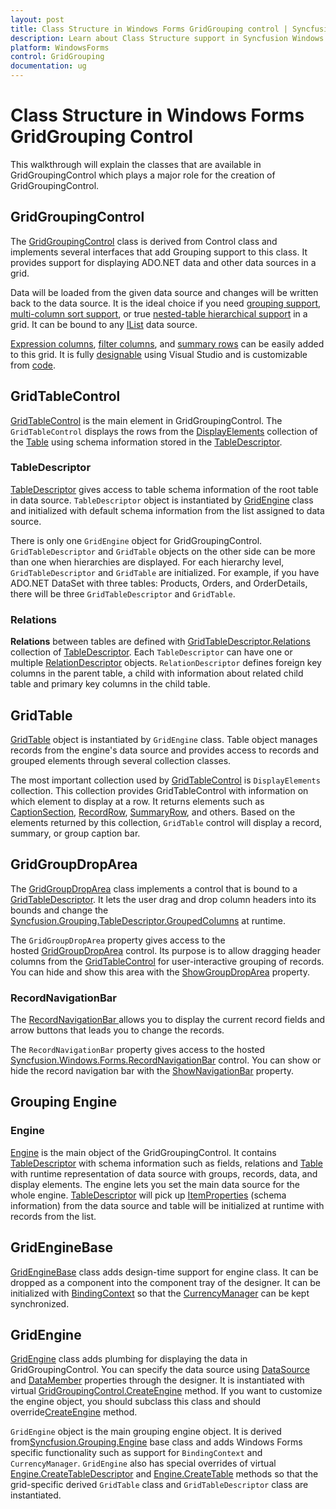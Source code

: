 ```yaml
---
layout: post
title: Class Structure in Windows Forms GridGrouping control | Syncfusion
description: Learn about Class Structure support in Syncfusion Windows Forms GridGrouping control, its elements and more details.
platform: WindowsForms
control: GridGrouping
documentation: ug
---
```


# Class Structure in Windows Forms GridGrouping Control
This walkthrough will explain the classes that are available in GridGroupingControl which plays a major role for the creation of GridGroupingControl.

## GridGroupingControl
The [GridGroupingControl](https://help.syncfusion.com/cr/windowsforms/Syncfusion.Windows.Forms.Grid.Grouping.GridGroupingControl.html) class is derived from Control class and implements several interfaces that add Grouping support to this class. It provides support for displaying ADO.NET data and other data sources in a grid. 

Data will be loaded from the given data source and changes will be written back to the data source. It is the ideal choice if you need [grouping support](https://help.syncfusion.com/windowsforms/gridgrouping/grouping), [multi-column sort support](https://help.syncfusion.com/windowsforms/gridgrouping/sorting#multi-column-sorting), or true [nested-table hierarchical support](https://help.syncfusion.com/windowsforms/gridgrouping/relations-and-hierarchy) in a grid. It can be bound to any [IList](https://docs.microsoft.com/en-us/dotnet/api/system.collections.ilist?redirectedfrom=MSDN&view=net-5.0) data source. 

[Expression columns](https://help.syncfusion.com/windowsforms/gridgrouping/expression-fields), [filter columns](https://help.syncfusion.com/windowsforms/gridgrouping/data-representation#filters-and-expressions), and [summary rows](https://help.syncfusion.com/windowsforms/gridgrouping/summaries) can be easily added to this grid. It is fully [designable](https://help.syncfusion.com/windowsforms/gridgrouping/getting-started#through-designer) using Visual Studio and is customizable from [code](https://help.syncfusion.com/windowsforms/gridgrouping/getting-started#through-code).

## GridTableControl
[GridTableControl](https://help.syncfusion.com/cr/windowsforms/Syncfusion.Windows.Forms.Grid.Grouping.GridTableControl.html) is the main element in GridGroupingControl. The `GridTableControl` displays the rows from the [DisplayElements](https://help.syncfusion.com/cr/windowsforms/Syncfusion.Grouping.Table.html#Syncfusion_Grouping_Table_DisplayElements) collection of the [Table](https://help.syncfusion.com/cr/windowsforms/Syncfusion.Windows.Forms.Grid.Grouping.GridGroupingControl.html#Syncfusion_Windows_Forms_Grid_Grouping_GridGroupingControl_Table) using schema information stored in the [TableDescriptor](https://help.syncfusion.com/cr/windowsforms/Syncfusion.Windows.Forms.Grid.Grouping.GridGroupingControl.html#Syncfusion_Windows_Forms_Grid_Grouping_GridGroupingControl_TableDescriptor).

### TableDescriptor
[TableDescriptor](https://help.syncfusion.com/cr/windowsforms/Syncfusion.Grouping.TableDescriptor.html) gives access to table schema information of the root table in data source. `TableDescriptor` object is instantiated by [GridEngine](https://help.syncfusion.com/cr/windowsforms/Syncfusion.Windows.Forms.Grid.Grouping.GridEngine.html) class and initialized with default schema information from the list assigned to data source.

There is only one `GridEngine` object for GridGroupingControl. `GridTableDescriptor` and `GridTable` objects on the other side can be more than one when hierarchies are displayed. For each hierarchy level, `GridTableDescriptor` and `GridTable` are initialized. For example, if you have ADO.NET DataSet with three tables: Products, Orders, and OrderDetails, there will be three `GridTableDescriptor` and `GridTable`.

### Relations
**Relations** between tables are defined with [GridTableDescriptor.Relations](https://help.syncfusion.com/cr/windowsforms/Syncfusion.Windows.Forms.Grid.Grouping.GridTableDescriptor.html#Syncfusion_Windows_Forms_Grid_Grouping_GridTableDescriptor_Relations) collection of [TableDescriptor](https://help.syncfusion.com/cr/windowsforms/Syncfusion.Grouping.TableDescriptor.html). Each `TableDescriptor` can have one or multiple [RelationDescriptor](https://help.syncfusion.com/cr/windowsforms/Syncfusion.Windows.Forms.Grid.Grouping.GridRelationDescriptor.html) objects. `RelationDescriptor` defines foreign key columns in the parent table, a child with information about related child table and primary key columns in the child table.

## GridTable
[GridTable](https://help.syncfusion.com/cr/windowsforms/Syncfusion.Windows.Forms.Grid.Grouping.GridTable.html) object is instantiated by `GridEngine` class. Table object manages records from the engine's data source and provides access to records and grouped elements through several collection classes. 

The most important collection used by [GridTableControl](https://help.syncfusion.com/cr/windowsforms/Syncfusion.Windows.Forms.Grid.Grouping.GridTableControl.html) is `DisplayElements` collection. This collection provides GridTableControl with information on which element to display at a row. It returns elements such as [CaptionSection](https://help.syncfusion.com/cr/windowsforms/Syncfusion.Windows.Forms.Grid.Grouping.GridCaptionSection.html), [RecordRow](https://help.syncfusion.com/cr/windowsforms/Syncfusion.Windows.Forms.Grid.Grouping.GridRecord.html), [SummaryRow](https://help.syncfusion.com/cr/windowsforms/Syncfusion.Windows.Forms.Grid.Grouping.GridSummaryRow.html), and others. Based on the elements returned by this collection, `GridTable` control will display a record, summary, or group caption bar.

## GridGroupDropArea
The [GridGroupDropArea](https://help.syncfusion.com/cr/windowsforms/Syncfusion.Windows.Forms.Grid.Grouping.GridGroupDropArea.html) class implements a control that is bound to a [GridTableDescriptor](https://help.syncfusion.com/cr/windowsforms/Syncfusion.Windows.Forms.Grid.Grouping.GridTableDescriptor.html). It lets the user drag and drop column headers into its bounds and change the [Syncfusion.Grouping.TableDescriptor.GroupedColumns](https://help.syncfusion.com/cr/windowsforms/Syncfusion.Grouping.TableDescriptor.html#Syncfusion_Grouping_TableDescriptor_GroupedColumns) at runtime.

The `GridGroupDropArea` property gives access to the hosted [GridGroupDropArea](https://help.syncfusion.com/windowsforms/gridgrouping/data-representation#grouping) control. Its purpose is to allow dragging header columns from the [GridTableControl](https://help.syncfusion.com/cr/windowsforms/Syncfusion.Windows.Forms.Grid.Grouping.GridTableControl.html) for user-interactive grouping of records. You can hide and show this area with the [ShowGroupDropArea](https://help.syncfusion.com/cr/windowsforms/Syncfusion.Windows.Forms.Grid.Grouping.GridGroupingControl.html#Syncfusion_Windows_Forms_Grid_Grouping_GridGroupingControl_ShowGroupDropArea) property.

### RecordNavigationBar
The [RecordNavigationBar ](https://help.syncfusion.com/windowsforms/gridgrouping/navigation-bar)allows you to display the current record fields and arrow buttons that leads you to change the records.

The `RecordNavigationBar` property gives access to the hosted [Syncfusion.Windows.Forms.RecordNavigationBar](https://help.syncfusion.com/cr/windowsforms/Syncfusion.Windows.Forms.RecordNavigationBar.html) control. You can show or hide the record navigation bar with the [ShowNavigationBar](https://help.syncfusion.com/cr/windowsforms/Syncfusion.Windows.Forms.Grid.Grouping.GridGroupingControl.html#Syncfusion_Windows_Forms_Grid_Grouping_GridGroupingControl_ShowNavigationBar) property.

## Grouping Engine

### Engine
[Engine](https://help.syncfusion.com/cr/windowsforms/Syncfusion.Grouping.Engine.html) is the main object of the GridGroupingControl. It contains [TableDescriptor](https://help.syncfusion.com/cr/windowsforms/Syncfusion.Grouping.TableDescriptor.html) with schema information such as fields, relations and [Table](https://help.syncfusion.com/cr/windowsforms/Syncfusion.Grouping.Table.html) with runtime representation of data source with groups, records, data, and display elements. The engine lets you set the main data source for the whole engine. [TableDescriptor](https://help.syncfusion.com/cr/windowsforms/Syncfusion.Grouping.TableDescriptor.html) will pick up [ItemProperties](https://help.syncfusion.com/cr/windowsforms/Syncfusion.Grouping.TableDescriptor.html#Syncfusion_Grouping_TableDescriptor_ItemProperties) (schema information) from the data source and table will be initialized at runtime with records from the list.

## GridEngineBase
[GridEngineBase](https://help.syncfusion.com/cr/windowsforms/Syncfusion.Windows.Forms.Grid.Grouping.GridEngineBase.html) class adds design-time support for engine class. It can be dropped as a component into the component tray of the designer. It can be initialized with [BindingContext](https://help.syncfusion.com/cr/windowsforms/Syncfusion.Windows.Forms.Grid.Grouping.GridEngineBase.html#Syncfusion_Windows_Forms_Grid_Grouping_GridEngineBase_BindingContext) so that the [CurrencyManager](https://help.syncfusion.com/cr/windowsforms/Syncfusion.Windows.Forms.Grid.Grouping.GridEngineBase.html#Syncfusion_Windows_Forms_Grid_Grouping_GridEngineBase_CurrencyManager) can be kept synchronized. 

## GridEngine
[GridEngine](https://help.syncfusion.com/cr/windowsforms/Syncfusion.Windows.Forms.Grid.Grouping.GridEngine.html) class adds plumbing for displaying the data in GridGroupingControl. You can specify the data source using [DataSource](https://help.syncfusion.com/cr/windowsforms/Syncfusion.Windows.Forms.Grid.Grouping.GridGroupingControl.html#Syncfusion_Windows_Forms_Grid_Grouping_GridGroupingControl_DataSource) and [DataMember](https://help.syncfusion.com/cr/windowsforms/Syncfusion.Windows.Forms.Grid.Grouping.GridGroupingControl.html#Syncfusion_Windows_Forms_Grid_Grouping_GridGroupingControl_DataMember) properties through the designer. It is instantiated with virtual [GridGroupingControl.CreateEngine](https://help.syncfusion.com/cr/windowsforms/Syncfusion.Windows.Forms.Grid.Grouping.GridGroupingControl.html#Syncfusion_Windows_Forms_Grid_Grouping_GridGroupingControl_CreateEngine) method. If you want to customize the engine object, you should subclass this class and should override[CreateEngine](https://help.syncfusion.com/cr/windowsforms/Syncfusion.Windows.Forms.Grid.Grouping.GridGroupingControl.html#Syncfusion_Windows_Forms_Grid_Grouping_GridGroupingControl_CreateEngine) method.

`GridEngine` object is the main grouping engine object. It is derived from[Syncfusion.Grouping.Engine](https://help.syncfusion.com/cr/windowsforms/Syncfusion.Grouping.Engine.html) base class and adds Windows Forms specific functionality such as support for `BindingContext` and `CurrencyManager`. `GridEngine` also has special overrides of virtual [Engine.CreateTableDescriptor](https://help.syncfusion.com/cr/windowsforms/Syncfusion.Grouping.Engine.html#Syncfusion_Grouping_Engine_CreateTableDescriptor_Syncfusion_Grouping_RelationDescriptor_) and [Engine.CreateTable](https://help.syncfusion.com/cr/windowsforms/Syncfusion.Grouping.Engine.html#Syncfusion_Grouping_Engine_CreateTable_Syncfusion_Grouping_TableDescriptor_) methods so that the grid-specific derived `GridTable` class and `GridTableDescriptor` class are instantiated.
